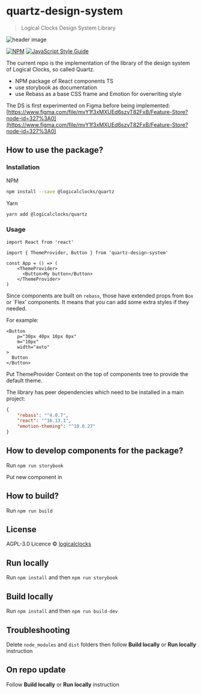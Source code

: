 # quartz-design-system

> Logical Clocks Design System Library

![header image](https://uploads-ssl.webflow.com/5e6f7cd3ee7f51d539a4da0b/5f58c6619b7b20b02e88b0d9_quartz.jpg)

[![NPM](https://img.shields.io/npm/v/@logicalclocks/quartz.svg)](https://www.npmjs.com/package/@logicalclocks/quartz) [![JavaScript Style Guide](https://img.shields.io/badge/code_style-standard-brightgreen.svg)](https://standardjs.com)

The current repo is the implementation of the library of the design system of Logical Clocks, so called Quartz.

- NPM package of React components TS
- use storybook as documentation
- use Rebass as a base CSS frame and Emotion for overwriting style

The DS is first experimented on Figma before being implemented:
[https://www.figma.com/file/mvY1f3xMXUEd6szvT82FxB/Feature-Store?node-id=327%3A0](https://www.figma.com/file/mvY1f3xMXUEd6szvT82FxB/Feature-Store?node-id=327%3A0)


## How to use the package?

### Installation

NPM
```bash
npm install --save @logicalclocks/quartz
```

Yarn
```bash
yarn add @logicalclocks/quartz
```

### Usage

```tsx
import React from 'react'

import { ThemeProvider, Button } from 'quartz-design-system'

const App = () => (
    <ThemeProvider>
      <Button>My button</Button>
    </ThemeProvider>
)
```

Since components are built on `rebass`, those have extended props from `Box` or `Flex' components.
It means that you can add some extra styles if they needed.

For example:
```tsx
<Button
    p="30px 40px 10px 0px"
    m="10px"
    width="auto"
>
  Button
</Button>
```

Put ThemeProvider Context on the top of components tree to provide the default theme.

The library has peer dependencies which need to be installed in a main project:
```json
{
    "rebass": "^4.0.7",
    "react": "^16.13.1",
    "emotion-theming": "^10.0.27"
}
```

## How to develop components for the package?

Run `npm run storybook`

Put new component in

## How to build?

Run `npm run build`


## License

AGPL-3.0 Licence  © [logicalclocks](https://github.com/logicalclocks)

## Run locally

Run `npm install` and then `npm run storybook`

## Build locally

Run `npm install` and then `npm run build-dev`

## Troubleshooting

Delete `node_modules` and `dist` folders then follow **Build locally** or **Run locally** instruction

## On repo update

Follow **Build locally** or **Run locally** instruction
